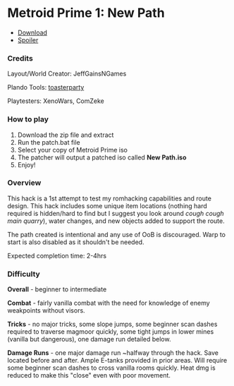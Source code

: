 # Metroid Prime 1: New Path
- [Download](https://github.com/JeffGainsNGames/MP1-New-Path/releases/download/v1.0.0/New.Path-v1.0.0.zip)
- [Spoiler](spoiler/spoiler.md)

### Credits

Layout/World Creator: JeffGainsNGames

Plando Tools: [toasterparty](https://github.com/toasterparty/metroid-prime-fanhacks)

Playtesters: XenoWars, ComZeke

### How to play
1. Download the zip file and extract
2. Run the patch.bat file
3. Select your copy of Metroid Prime iso
4. The patcher will output a patched iso called **New Path.iso**
5. Enjoy!

### Overview

This hack is a 1st attempt to test my romhacking capabilities and route design. This hack includes some unique item locations (nothing hard required is hidden/hard to find but I suggest you look around *cough cough main quarry*), water changes, and new objects added to support the route.

The path created is intentional and any use of OoB is discouraged. Warp to start is also disabled as it shouldn't be needed.

Expected completion time: 2-4hrs

### Difficulty

**Overall** - beginner to intermediate

**Combat** - fairly vanilla combat with the need for knowledge of enemy weakpoints without visors.

**Tricks** - no major tricks, some slope jumps, some beginner scan dashes required to traverse magmoor quickly, some tight jumps in lower mines (vanilla but dangerous), one damage run detailed below.

**Damage Runs** - one major damage run ~halfway through the hack. Save located before and after. Ample E-tanks provided in prior areas. Will require some beginner scan dashes to cross vanilla rooms quickly. Heat dmg is reduced to make this "close" even with poor movement.  
